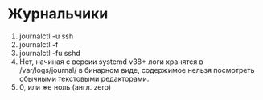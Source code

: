 # Журнальчики

1. journalctl -u ssh  
2. journalctl -f  
3. journalctl -fu sshd  
4. Нет, начиная с версии systemd v38+ логи хранятся в /var/logs/journal/ в бинарном виде, содержимое нельзя посмотреть обычными текстовыми редакторами.
5. 0, или же ноль (англ. zero)
